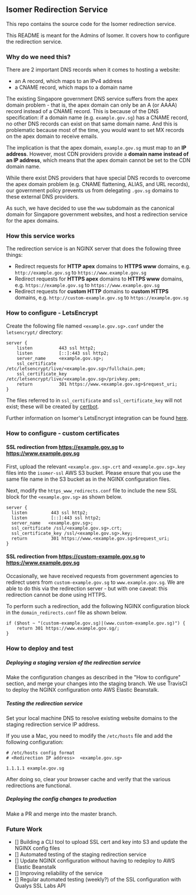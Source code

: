 ## Isomer Redirection Service

This repo contains the source code for the Isomer redirection service.

This README is meant for the Admins of Isomer. It covers how to configure the redirection service.

### Why do we need this?

There are 2 important DNS records when it comes to hosting a website:
- an A record, which maps to an IPv4 address
- a CNAME record, which maps to a domain name

The existing Singapore government DNS service suffers from the apex domain problem - that is, the apex domain can only be an A (or AAAA) record instead of a CNAME record. This is because of the DNS specification: if a domain name (e.g. `example.gov.sg`) has a CNAME record, no other DNS records can exist on that same domain name. And this is problematic because most of the time, you would want to set MX records on the apex domain to receive emails.

The implication is that the apex domain, `example.gov.sg` must map to an **IP address**. However, most CDN providers provide a **domain name instead of an IP address**, which means that the apex domain cannot be set to the CDN domain name.

While there exist DNS providers that have special DNS records to overcome the apex domain problem (e.g. CNAME flattening, ALIAS, and URL records), our government policy prevents us from delegating `.gov.sg` domains to these external DNS providers.

As such, we have decided to use the `www` subdomain as the canonical domain for Singapore government websites, and host a redirection service for the apex domains.

### How this service works

The redirection service is an NGINX server that does the following three things:
- Redirect requests for **HTTP apex** domains to **HTTPS www** domains, e.g. `http://example.gov.sg` to `https://www.example.gov.sg`
- Redirect requests for **HTTPS apex** domains to **HTTPS www** domains, e.g. `https://example.gov.sg` to `https://www.example.gov.sg`
- Redirect requests for **custom HTTP** domains to **custom HTTPS** domains, e.g. `http://custom-example.gov.sg` to `https://example.gov.sg`

### How to configure - LetsEncrypt

Create the following file named `<example.gov.sg>.conf` under the `letsencrypt/` directory:

```
server {
    listen          443 ssl http2;
    listen          [::]:443 ssl http2;
    server_name     <example.gov.sg>;
    ssl_certificate /etc/letsencrypt/live/<example.gov.sg>/fullchain.pem;
    ssl_certificate_key     /etc/letsencrypt/live/<example.gov.sg>/privkey.pem;
    return          301 https://www.<example.gov.sg>$request_uri;
}

```

The files referred to in `ssl_certificate` and `ssl_certificate_key` will not exist; these will
be created by [certbot](https://certbot.eff.org).

Further information on Isomer's LetsEncrypt integration can be found [here](/LETSENCRYPT.md).

### How to configure - custom certificates

#### SSL redirection from https://example.gov.sg to https://www.example.gov.sg

First, upload the relevant `<example.gov.sg>.crt` and `<example.gov.sg>.key` files into the `isomer-ssl` AWS S3 bucket. Please ensure that you use the same file name in the S3 bucket as in the NGINX configuration files.

Next, modify the `https_www_redirects.conf` file to include the new SSL block for the `<example.gov.sg>` as shown below.

```
server {
  listen         443 ssl http2;
  listen         [::]:443 ssl http2;
  server_name   <example.gov.sg>;
  ssl_certificate /ssl/<example.gov.sg>.crt; 
  ssl_certificate_key /ssl/<example.gov.sg>.key;
  return         301 https://www.<example.gov.sg>$request_uri;
}
```

#### SSL redirection from https://custom-example.gov.sg to https://www.example.gov.sg

Occasionally, we have received requests from government agencies to redirect users from `custom-example.gov.sg` to `www.example.gov.sg`. We are able to do this via the redirection server - but with one caveat: this redirection cannot be done using HTTPS.

To perform such a redirection, add the following NGINX configuration block in the `domain_redirects.conf` file as shown below.

```
if ($host ~ "(custom-example.gov.sg)|(www.custom-example.gov.sg)") {
	return 301 https://www.example.gov.sg/;
}
```

### How to deploy and test

##### Deploying a staging version of the redirection service

Make the configuration changes as described in the "How to configure" section, and merge your changes into the staging branch. We use TravisCI to deploy the NGINX configuration onto AWS Elastic Beanstalk.

##### Testing the redirection service

Set your local machine DNS to resolve existing website domains to the staging redirection service IP address.

If you use a Mac, you need to modify the `/etc/hosts` file and add the following configuration:

```
# /etc/hosts config format
# <Redirection IP address>  <example.gov.sg>

1.1.1.1 example.gov.sg
```

After doing so, clear your browser cache and verify that the various redirections are functional.

##### Deploying the config changes to production

Make a PR and merge into the master branch.

### Future Work

- [] Building a CLI tool to upload SSL cert and key into S3 and update the NGINX config files
- [] Automated testing of the staging redirection service
- [] Update NGINX configuration without having to redeploy to AWS Elastic Beanstalk
- [] Improving reliability of the service
- [] Regular automated testing (weekly?) of the SSL configuration with Qualys SSL Labs API